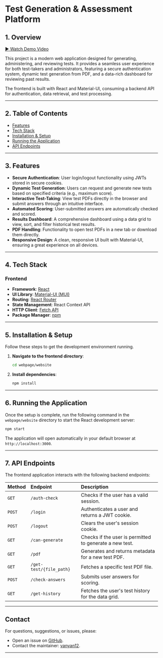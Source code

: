 # Test Generation & Assessment Platform

## 1. Overview

[▶️ Watch Demo Video](assets/Demo.mp4)

This project is a modern web application designed for generating, administering, and reviewing tests. It provides a seamless user experience for both test-takers and administrators, featuring a secure authentication system, dynamic test generation from PDF, and a data-rich dashboard for reviewing past results.

The frontend is built with React and Material-UI, consuming a backend API for authentication, data retrieval, and test processing.

---

## 2. Table of Contents

- [Features](#3-features)
- [Tech Stack](#4-tech-stack)
- [Installation & Setup](#5-installation--setup)
- [Running the Application](#6-running-the-application)
- [API Endpoints](#7-api-endpoints)

---

## 3. Features

- **Secure Authentication**: User login/logout functionality using JWTs stored in secure cookies.
- **Dynamic Test Generation**: Users can request and generate new tests based on specified criteria (e.g., maximum score).
- **Interactive Test-Taking**: View test PDFs directly in the browser and submit answers through an intuitive interface.
- **Automated Scoring**: User-submitted answers are automatically checked and scored.
- **Results Dashboard**: A comprehensive dashboard using a data grid to view, sort, and filter historical test results.
- **PDF Handling**: Functionality to open test PDFs in a new tab or download them directly.
- **Responsive Design**: A clean, responsive UI built with Material-UI, ensuring a great experience on all devices.

---

## 4. Tech Stack

### Frontend

- **Framework**: [React](https://reactjs.org/)
- **UI Library**: [Material-UI (MUI)](https://mui.com/)
- **Routing**: [React Router](https://reactrouter.com/)
- **State Management**: React Context API
- **HTTP Client**: [Fetch API](https://developer.mozilla.org/en-US/docs/Web/API/Fetch_API)
- **Package Manager**: [npm](https://www.npmjs.com/)

---

## 5. Installation & Setup

Follow these steps to get the development environment running.

1.  **Navigate to the frontend directory**:
    ```bash
    cd webpage/website
    ```
2.  **Install dependencies**:
    ```bash
    npm install
    ```

---

## 6. Running the Application

Once the setup is complete, run the following command in the `webpage/website` directory to start the React development server:

```bash
npm start
```

The application will open automatically in your default browser at `http://localhost:3000`.

---

## 7. API Endpoints

The frontend application interacts with the following backend endpoints:

| Method | Endpoint                | Description                                             |
| :----- | :---------------------- | :------------------------------------------------------ |
| `GET`  | `/auth-check`           | Checks if the user has a valid session.                 |
| `POST` | `/login`                | Authenticates a user and returns a JWT cookie.          |
| `POST` | `/logout`               | Clears the user's session cookie.                       |
| `GET`  | `/can-generate`         | Checks if the user is permitted to generate a new test. |
| `GET`  | `/pdf`                  | Generates and returns metadata for a new test PDF.      |
| `GET`  | `/get-test/{file_path}` | Fetches a specific test PDF file.                       |
| `POST` | `/check-answers`        | Submits user answers for scoring.                       |
| `GET`  | `/get-history`          | Fetches the user's test history for the data grid.      |

---

## Contact

For questions, suggestions, or issues, please:

- Open an issue on [GitHub](https://github.com/vanyan12/TestGenerator/issues).
- Contact the maintainer: [vanyan12](https://github.com/vanyan12).

---

